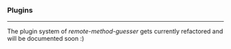 ### Plugins

----

The plugin system of *remote-method-guesser* gets currently refactored and will
be documented soon :)
